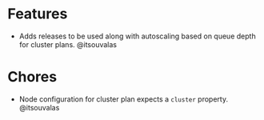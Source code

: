 # Features

* Adds releases to be used along with autoscaling based on queue depth for cluster plans. @itsouvalas

# Chores

* Node configuration for cluster plan expects a `cluster` property. @itsouvalas